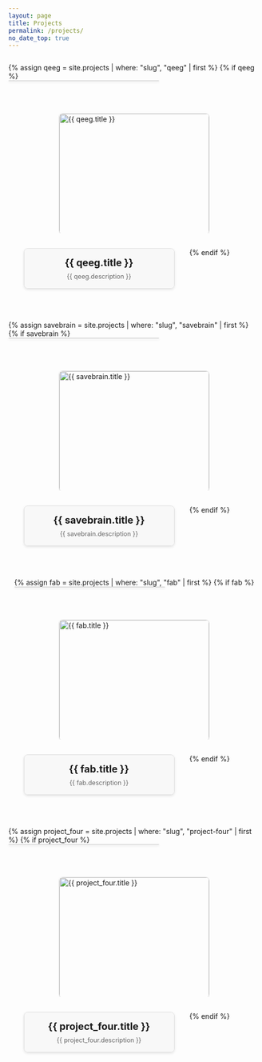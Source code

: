 ```yaml
---
layout: page
title: Projects
permalink: /projects/
no_date_top: true
---
```

<div style="display: flex; flex-wrap: wrap; gap: 30px; justify-content: center; margin-bottom: 30px;">
  
  <!-- qEEG -->
  {% assign qeeg = site.projects | where: "slug", "qeeg" | first %}
  {% if qeeg %}
  <a href="{{ qeeg.url | relative_url }}" style="flex: 1 1 400px; max-width: 45%; min-width: 300px; display: block; border: 1px solid #ddd; border-radius: 8px; overflow: hidden; text-decoration: none; color: inherit; box-shadow: 0 2px 5px rgba(0,0,0,0.1); margin-bottom: 20px; transition: transform 0.2s ease, box-shadow 0.2s ease;">
    <div style="height: 240px; overflow: hidden;">
      <img src="{{ qeeg.image | default: '/assets/img/projects/qeeg.jpg' | relative_url }}" alt="{{ qeeg.title }}" style="width: 100%; height: 100%; object-fit: cover;">
    </div>
    <div style="padding: 16px; text-align: center; background-color: #f8f8f8;">
      <h3 style="margin: 0 0 8px 0; font-size: 1.4em;">{{ qeeg.title }}</h3>
      <p style="margin: 0; color: #666; font-size: 0.9em;">{{ qeeg.description }}</p>
    </div>
  </a>
  {% endif %}
  
  <!-- SaVeBRAIN -->
  {% assign savebrain = site.projects | where: "slug", "savebrain" | first %}
  {% if savebrain %}
  <a href="{{ savebrain.url | relative_url }}" style="flex: 1 1 400px; max-width: 45%; min-width: 300px; display: block; border: 1px solid #ddd; border-radius: 8px; overflow: hidden; text-decoration: none; color: inherit; box-shadow: 0 2px 5px rgba(0,0,0,0.1); margin-bottom: 20px; transition: transform 0.2s ease, box-shadow 0.2s ease;">
    <div style="height: 240px; overflow: hidden;">
      <img src="{{ savebrain.image | default: '/assets/img/projects/savebrain.jpg' | relative_url }}" alt="{{ savebrain.title }}" style="width: 100%; height: 100%; object-fit: cover;">
    </div>
    <div style="padding: 16px; text-align: center; background-color: #f8f8f8;">
      <h3 style="margin: 0 0 8px 0; font-size: 1.4em;">{{ savebrain.title }}</h3>
      <p style="margin: 0; color: #666; font-size: 0.9em;">{{ savebrain.description }}</p>
    </div>
  </a>
  {% endif %}
  
  <!-- FAB -->
  {% assign fab = site.projects | where: "slug", "fab" | first %}
  {% if fab %}
  <a href="{{ fab.url | relative_url }}" style="flex: 1 1 400px; max-width: 45%; min-width: 300px; display: block; border: 1px solid #ddd; border-radius: 8px; overflow: hidden; text-decoration: none; color: inherit; box-shadow: 0 2px 5px rgba(0,0,0,0.1); margin-bottom: 20px; transition: transform 0.2s ease, box-shadow 0.2s ease;">
    <div style="height: 240px; overflow: hidden;">
      <img src="{{ fab.image | default: '/assets/img/projects/fab.jpg' | relative_url }}" alt="{{ fab.title }}" style="width: 100%; height: 100%; object-fit: cover;">
    </div>
    <div style="padding: 16px; text-align: center; background-color: #f8f8f8;">
      <h3 style="margin: 0 0 8px 0; font-size: 1.4em;">{{ fab.title }}</h3>
      <p style="margin: 0; color: #666; font-size: 0.9em;">{{ fab.description }}</p>
    </div>
  </a>
  {% endif %}
  
  <!-- Project Four (Reserve) -->
  {% assign project_four = site.projects | where: "slug", "project-four" | first %}
  {% if project_four %}
  <a href="{{ project_four.url | relative_url }}" style="flex: 1 1 400px; max-width: 45%; min-width: 300px; display: block; border: 1px solid #ddd; border-radius: 8px; overflow: hidden; text-decoration: none; color: inherit; box-shadow: 0 2px 5px rgba(0,0,0,0.1); margin-bottom: 20px; transition: transform 0.2s ease, box-shadow 0.2s ease;">
    <div style="height: 240px; overflow: hidden;">
      <img src="{{ project_four.image | default: '/assets/img/projects/project-four.jpg' | relative_url }}" alt="{{ project_four.title }}" style="width: 100%; height: 100%; object-fit: cover;">
    </div>
    <div style="padding: 16px; text-align: center; background-color: #f8f8f8;">
      <h3 style="margin: 0 0 8px 0; font-size: 1.4em;">{{ project_four.title }}</h3>
      <p style="margin: 0; color: #666; font-size: 0.9em;">{{ project_four.description }}</p>
    </div>
  </a>
  {% endif %}
  
</div>
